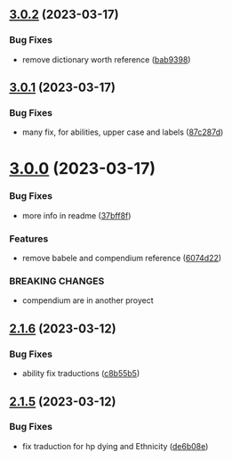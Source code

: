 ## [3.0.2](https://github.com/allnnde/pf2e-esp-translation/compare/v3.0.1...v3.0.2) (2023-03-17)


### Bug Fixes

* remove dictionary worth reference ([bab9398](https://github.com/allnnde/pf2e-esp-translation/commit/bab939834af9841a80a546b54aade2c395054b0c))



## [3.0.1](https://github.com/allnnde/pf2e-esp-translation/compare/v3.0.0...v3.0.1) (2023-03-17)


### Bug Fixes

* many fix, for abilities, upper case and labels ([87c287d](https://github.com/allnnde/pf2e-esp-translation/commit/87c287dc3029105cca6242875c8b4a6bba106f30))



# [3.0.0](https://github.com/allnnde/pf2e-esp-translation/compare/v2.1.6...v3.0.0) (2023-03-17)


### Bug Fixes

* more info in readme ([37bff8f](https://github.com/allnnde/pf2e-esp-translation/commit/37bff8f2b17a3d353c4dc83f515bfe67364ee44d))


### Features

* remove babele and compendium reference ([6074d22](https://github.com/allnnde/pf2e-esp-translation/commit/6074d2247f7297ee9ef4d546fc1fafd1abce8f10))


### BREAKING CHANGES

* compendium are in another proyect



## [2.1.6](https://github.com/allnnde/pf2e-esp-translation/compare/v2.1.5...v2.1.6) (2023-03-12)


### Bug Fixes

* ability fix traductions ([c8b55b5](https://github.com/allnnde/pf2e-esp-translation/commit/c8b55b59a80e182a3399c016c41191283f92726d))



## [2.1.5](https://github.com/allnnde/pf2e-esp-translation/compare/v2.1.4...v2.1.5) (2023-03-12)


### Bug Fixes

* fix traduction for hp dying and Ethnicity ([de6b08e](https://github.com/allnnde/pf2e-esp-translation/commit/de6b08e3faa972c1d1de41d54580516ebdee4d11))



